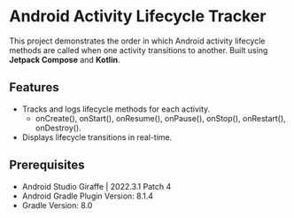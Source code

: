 # Android Activity Lifecycle Tracker

This project demonstrates the order in which Android activity lifecycle methods are called when one activity transitions to another.
Built using **Jetpack Compose** and **Kotlin**.

## Features
- Tracks and logs lifecycle methods for each activity.
  - onCreate(), onStart(), onResume(), onPause(), onStop(), onRestart(), onDestroy().
- Displays lifecycle transitions in real-time.

## Prerequisites
- Android Studio Giraffe | 2022.3.1 Patch 4
- Android Gradle Plugin Version: 8.1.4
- Gradle Version: 8.0

